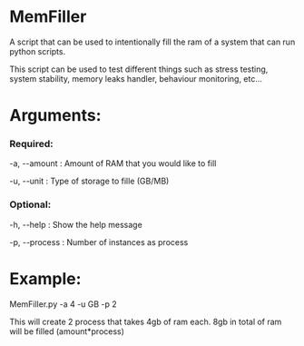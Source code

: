 # MemFiller
A script that can be used to intentionally fill the ram of a system that can run python scripts.

This script can be used to test different things such as stress testing, system stability, memory leaks handler, behaviour monitoring, etc...

# Arguments:

### Required:

-a, --amount : Amount of RAM that you would like to fill

-u, --unit : Type of storage to fille (GB/MB)

### Optional:

-h, --help : Show the help message

-p, --process : Number of instances as process

# Example:

MemFiller.py -a 4 -u GB -p 2

This will create 2 process that takes 4gb of ram each. 8gb in total of ram will be filled (amount*process)

